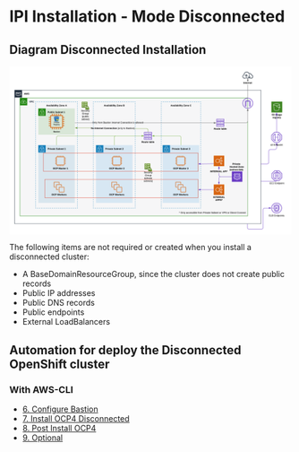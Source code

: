 # IPI Installation - Mode Disconnected

## Diagram Disconnected Installation

<img align="center" width="950" src="pics/disconnected.png">

The following items are not required or created when you install a disconnected cluster:

* A BaseDomainResourceGroup, since the cluster does not create public records
* Public IP addresses
* Public DNS records
* Public endpoints
* External LoadBalancers 

## Automation for deploy the Disconnected OpenShift cluster

### With AWS-CLI

* [6. Configure Bastion](../aws-cli/disconnected/6-configure-bastion.md)
* [7. Install OCP4 Disconnected](../aws-cli/disconnected/7-installocp4disconnected.md)
* [8. Post Install OCP4](../aws-cli/disconnected/8-post-install.md)
* [9. Optional](../aws-cli/disconnected/9-optional.md)
